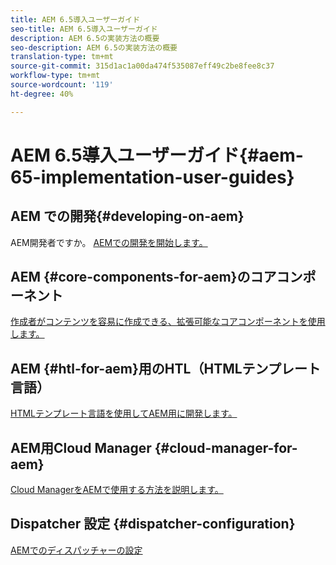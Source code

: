 ```yaml
---
title: AEM 6.5導入ユーザーガイド
seo-title: AEM 6.5導入ユーザーガイド
description: AEM 6.5の実装方法の概要
seo-description: AEM 6.5の実装方法の概要
translation-type: tm+mt
source-git-commit: 315d1ac1a00da474f535087eff49c2be8fee8c37
workflow-type: tm+mt
source-wordcount: '119'
ht-degree: 40%

---
```



# AEM 6.5導入ユーザーガイド{#aem-65-implementation-user-guides}

## AEM での開発{#developing-on-aem}

AEM開発者ですか。 [AEMでの開発を開始します。](/help/sites-developing/home.md)

## AEM {#core-components-for-aem}のコアコンポーネント

[作成者がコンテンツを容易に作成できる、拡張可能なコアコンポーネントを使用します。](https://docs.adobe.com/content/help/ja-JP/experience-manager-core-components/using/introduction.html)

## AEM {#htl-for-aem}用のHTL（HTMLテンプレート言語）

[HTMLテンプレート言語を使用してAEM用に開発します。](https://docs.adobe.com/content/help/ja-JP/experience-manager-htl/using/overview.html)

## AEM用Cloud Manager {#cloud-manager-for-aem}

[Cloud ManagerをAEMで使用する方法を説明します。](https://docs.adobe.com/content/help/ja-JP/experience-manager-cloud-manager/using/introduction-to-cloud-manager.html)

## Dispatcher 設定 {#dispatcher-configuration}

[AEMでのディスパッチャーの設定](https://docs.adobe.com/content/help/ja-JP/experience-manager-dispatcher/using/dispatcher.html)
